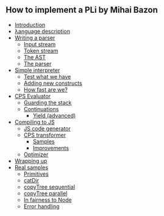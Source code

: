 <h2>How to implement a PLi by Mihai Bazon</h2>


<ul>
  <li><a href="http://lisperator.net/pltut/./" class='inside current'>Introduction</a></li>
  <li><a href="http://lisperator.net/pltut/./dream" class='inside'>λanguage description</a></li>
  <li><a href="http://lisperator.net/pltut/./parser/" >Writing a parser</a>
    <ul>
      <li><a href="http://lisperator.net/pltut/./parser/input-stream" >Input stream</a></li>
      <li><a href="http://lisperator.net/pltut/./parser/token-stream" >Token stream</a></li>
      <li><a href="http://lisperator.net/pltut/./parser/the-ast" >The AST</a></li>
      <li><a href="http://lisperator.net/pltut/./parser/the-parser" >The parser</a></li>
    </ul>
  </li>
  <li><a href="http://lisperator.net/pltut/./eval1/" >Simple interpreter</a>
    <ul>
      <li><a href="http://lisperator.net/pltut/./eval1/play" >Test what we have</a></li>
      <li><a href="http://lisperator.net/pltut/./eval1/new-constructs" >Adding new constructs</a></li>
      <li><a href="http://lisperator.net/pltut/./eval1/speed" >How fast are we?</a></li>
    </ul>
  </li>
  <li><a href="http://lisperator.net/pltut/./cps-evaluator/" >CPS Evaluator</a>
    <ul>
      <li><a href="http://lisperator.net/pltut/./cps-evaluator/stack-guard" >Guarding the stack</a></li>
      <li><a href="http://lisperator.net/pltut/./cps-evaluator/continuations" >Continuations</a>
        <ul>
          <li><a href="http://lisperator.net/pltut/./cps-evaluator/yield" >Yield (advanced)</a></li>
        </ul>
      </li>
    </ul>
  </li>
  <li><a href="http://lisperator.net/pltut/./compiler/" >Compiling to JS</a>
    <ul>
      <li><a href="http://lisperator.net/pltut/./compiler/js-codegen" >JS code generator</a></li>
      <li><a href="http://lisperator.net/pltut/./compiler/cps-transformer" >CPS transformer</a>
        <ul>
          <li><a href="http://lisperator.net/pltut/./compiler/cps-transformer-samples" >Samples</a></li>
          <li><a href="http://lisperator.net/pltut/./compiler/cps-transformer-improvements" >Improvements</a></li>
        </ul>
      </li>
      <li><a href="http://lisperator.net/pltut/./compiler/optimizer" >Optimizer</a></li>
    </ul>
  </li>
  <li><a href="http://lisperator.net/pltut/./wrapping-up" class='inside'>Wrapping up</a></li>
  <li><a href="http://lisperator.net/pltut/./real-samples/" >Real samples</a>
    <ul>
      <li><a href="http://lisperator.net/pltut/./real-samples/primitives" >Primitives</a></li>
      <li><a href="http://lisperator.net/pltut/./real-samples/catdir" >catDir</a></li>
      <li><a href="http://lisperator.net/pltut/./real-samples/copyTreeSeq" >copyTree sequential</a></li>
      <li><a href="http://lisperator.net/pltut/./real-samples/copyTree" >copyTree parallel</a></li>
      <li><a href="http://lisperator.net/pltut/./real-samples/in-fairness-to-node" >In fairness to Node</a></li>
      <li><a href="http://lisperator.net/pltut/./real-samples/error-handling" >Error handling</a></li>
    </ul>
  </li>
</ul>
